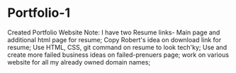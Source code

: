 # Portfolio-1
Created Portfolio Website
Note: I have two Resume links- Main page and additional html page for resume;
Copy Robert's idea on download link for resume;
Use HTML, CSS, git command on resume to look tech'ky;
Use and create more failed business ideas on failed-prenuers page;
work on various website for all my already owned domain names;
